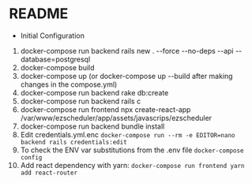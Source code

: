 # README

* Initial Configuration
1. docker-compose run backend rails new . --force --no-deps --api --database=postgresql
2. docker-compose build
3. docker-compose up (or docker-compose up --build after making changes in the compose.yml)
4. docker-compose run backend rake db:create
5. docker-compose run backend rails c 
6. docker-compose run frontend npx create-react-app /var/www/ezscheduler/app/assets/javascrips/ezscheduler
7. docker-compose run backend bundle install
8. Edit credentials.yml.enc `docker-compose run --rm -e EDITOR=nano backend rails credentials:edit`
9. To check the ENV var substitutions from the .env file `docker-compose config`
10. Add react dependency with yarn: `docker-compose run frontend yarn add react-router`

